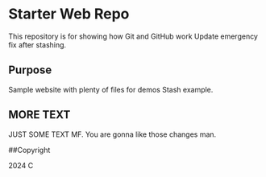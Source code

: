 # Starter Web Repo

This repository is for showing how Git and GitHub work
Update emergency fix after stashing.

## Purpose

Sample website with plenty of files for demos
Stash example.

## MORE TEXT

JUST SOME TEXT MF. You are gonna like those changes man.


##Copyright

2024 C

